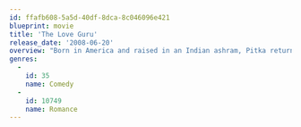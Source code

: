 ```yaml
---
id: ffafb608-5a5d-40df-8dca-8c046096e421
blueprint: movie
title: 'The Love Guru'
release_date: '2008-06-20'
overview: "Born in America and raised in an Indian ashram, Pitka returns to his native land to seek his fortune as a spiritualist and self-help expert. His skills are put to the test when he must get a brokenhearted hockey player's marriage back on track in time for the man to help his team win the Stanley Cup."
genres:
  -
    id: 35
    name: Comedy
  -
    id: 10749
    name: Romance
---
```

